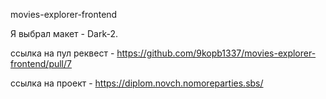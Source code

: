 movies-explorer-frontend

Я выбрал макет - Dark-2.

ссылка на пул реквест - https://github.com/9kopb1337/movies-explorer-frontend/pull/7

ссылка на проект - https://diplom.novch.nomoreparties.sbs/


